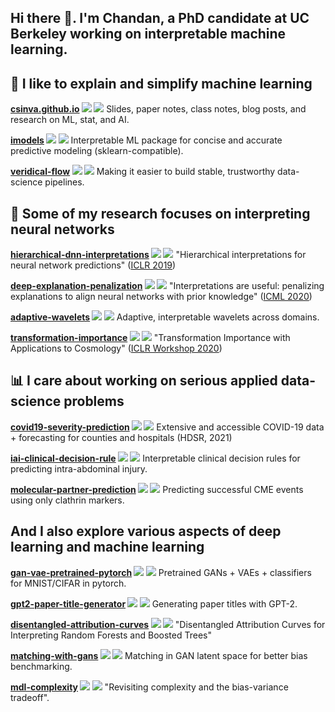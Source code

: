 ## Hi there 👋. I'm Chandan, a PhD candidate at UC Berkeley working on interpretable machine learning.



## 🤖 I like to explain and simplify machine learning


**[csinva.github.io](https://github.com/csinva/csinva.github.io) ![](https://img.shields.io/github/stars/csinva/csinva.github.io?color=blue&style=flat-square&label=%E2%AD%90) ![](https://img.shields.io/github/forks/csinva/csinva.github.io?color=blue&style=flat-square)** Slides, paper notes, class notes, blog posts, and research on ML, stat, and AI.

**[imodels](https://github.com/csinva/imodels) ![](https://img.shields.io/github/stars/csinva/imodels?color=blue&style=flat-square&label=%E2%AD%90) ![](https://img.shields.io/github/forks/csinva/imodels?color=blue&style=flat-square)** Interpretable ML package for concise and accurate predictive modeling (sklearn-compatible).

**[veridical-flow](https://github.com/Yu-Group/pcs-pipeline) ![](https://img.shields.io/github/stars/Yu-Group/pcs-pipeline?color=blue&style=flat-square&label=%E2%AD%90) ![](https://img.shields.io/github/forks/Yu-Group/pcs-pipeline?color=blue&style=flat-square)** Making it easier to build stable, trustworthy data-science pipelines.


## 🧠 Some of my research focuses on interpreting neural networks


**[hierarchical-dnn-interpretations](https://github.com/csinva/hierarchical-dnn-interpretations) ![](https://img.shields.io/github/stars/csinva/hierarchical-dnn-interpretations?color=blue&style=flat-square&label=%E2%AD%90) ![](https://img.shields.io/github/forks/csinva/hierarchical-dnn-interpretations?color=blue&style=flat-square)** "Hierarchical interpretations for neural network predictions" ([ICLR 2019](https://arxiv.org/abs/1806.05337))

**[deep-explanation-penalization](https://github.com/laura-rieger/deep-explanation-penalization) ![](https://img.shields.io/github/stars/laura-rieger/deep-explanation-penalization?color=blue&style=flat-square&label=%E2%AD%90) ![](https://img.shields.io/github/forks/laura-rieger/deep-explanation-penalization?color=blue&style=flat-square)** "Interpretations are useful: penalizing explanations to align neural networks with prior knowledge" ([ICML 2020](https://arxiv.org/abs/1909.13584))

**[adaptive-wavelets](https://github.com/Yu-Group/adaptive-wavelet-distillation) ![](https://img.shields.io/github/stars/Yu-Group/adaptive-wavelet-distillation?color=blue&style=flat-square&label=%E2%AD%90) ![](https://img.shields.io/github/forks/Yu-Group/adaptive-wavelet-distillation?color=blue&style=flat-square)** Adaptive, interpretable wavelets across domains.

**[transformation-importance](https://github.com/csinva/transformation-importance) ![](https://img.shields.io/github/stars/csinva/transformation-importance?color=blue&style=flat-square&label=%E2%AD%90) ![](https://img.shields.io/github/forks/csinva/transformation-importance?color=blue&style=flat-square)** "Transformation Importance with Applications to Cosmology" ([ICLR Workshop 2020](https://arxiv.org/abs/2003.01926))


## 📊 I care about working on serious applied data-science problems

**[covid19-severity-prediction](https://github.com/Yu-Group/covid19-severity-prediction) ![](https://img.shields.io/github/stars/Yu-Group/covid19-severity-prediction?color=blue&style=flat-square&label=%E2%AD%90) ![](https://img.shields.io/github/forks/Yu-Group/covid19-severity-prediction?color=blue&style=flat-square)** Extensive and accessible COVID-19 data + forecasting for counties and hospitals (HDSR, 2021)

**[iai-clinical-decision-rule](https://github.com/csinva/iai-clinical-decision-rule) ![](https://img.shields.io/github/stars/csinva/iai-clinical-decision-rule?color=blue&style=flat-square&label=%E2%AD%90) ![](https://img.shields.io/github/forks/csinva/iai-clinical-decision-rule?color=blue&style=flat-square)** Interpretable clinical decision rules for predicting intra-abdominal injury.

**[molecular-partner-prediction](https://github.com/Yu-Group/molecular-partner-prediction) ![](https://img.shields.io/github/stars/csinva/auxilin-prediction?color=blue&style=flat-square&label=%E2%AD%90) ![](https://img.shields.io/github/forks/csinva/auxilin-prediction?color=blue&style=flat-square)** Predicting successful CME events using only clathrin markers.


## And I also explore various aspects of deep learning and machine learning

**[gan-vae-pretrained-pytorch](https://github.com/csinva/gan-vae-pretrained-pytorch) ![](https://img.shields.io/github/stars/csinva/gan-vae-pretrained-pytorch?color=blue&style=flat-square&label=%E2%AD%90) ![](https://img.shields.io/github/forks/csinva/gan-vae-pretrained-pytorch?color=blue&style=flat-square)** Pretrained GANs + VAEs + classifiers for MNIST/CIFAR in pytorch.

**[gpt2-paper-title-generator](https://github.com/csinva/gpt2-paper-title-generator) ![](https://img.shields.io/github/stars/csinva/gpt2-paper-title-generator?color=blue&style=flat-square&label=%E2%AD%90) ![](https://img.shields.io/github/forks/csinva/gpt2-paper-title-generator?color=blue&style=flat-square)** Generating paper titles with GPT-2.

**[disentangled-attribution-curves](https://github.com/csinva/disentangled-attribution-curves) ![](https://img.shields.io/github/stars/csinva/disentangled-attribution-curves?color=blue&style=flat-square&label=%E2%AD%90) ![](https://img.shields.io/github/forks/csinva/disentangled-attribution-curves?color=blue&style=flat-square)** "Disentangled Attribution Curves for Interpreting Random Forests and Boosted Trees"

**[matching-with-gans](https://github.com/csinva/matching-with-gans) ![](https://img.shields.io/github/stars/csinva/matching-with-gans?color=blue&style=flat-square&label=%E2%AD%90) ![](https://img.shields.io/github/forks/csinva/matching-with-gans?color=blue&style=flat-square)** Matching in GAN latent space for better bias benchmarking.

**[mdl-complexity](https://github.com/csinva/mdl-complexity) ![](https://img.shields.io/github/stars/csinva/mdl-complexity?color=blue&style=flat-square&label=%E2%AD%90) ![](https://img.shields.io/github/forks/csinva/mdl-complexity?color=blue&style=flat-square)** "Revisiting complexity and the bias-variance tradeoff".
